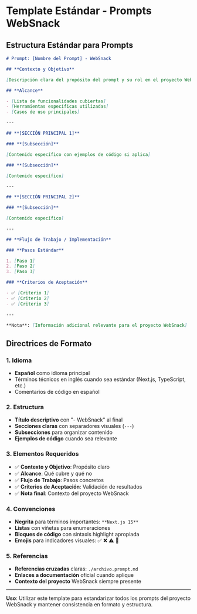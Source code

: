 # Template Estándar - Prompts WebSnack

## **Estructura Estándar para Prompts**

```markdown
# Prompt: [Nombre del Prompt] - WebSnack

## **Contexto y Objetivo**

[Descripción clara del propósito del prompt y su rol en el proyecto WebSnack]

## **Alcance**

- [Lista de funcionalidades cubiertas]
- [Herramientas específicas utilizadas]
- [Casos de uso principales]

---

## **[SECCIÓN PRINCIPAL 1]**

### **[Subsección]**

[Contenido específico con ejemplos de código si aplica]

### **[Subsección]**

[Contenido específico]

---

## **[SECCIÓN PRINCIPAL 2]**

### **[Subsección]**

[Contenido específico]

---

## **Flujo de Trabajo / Implementación**

### **Pasos Estándar**

1. [Paso 1]
2. [Paso 2]
3. [Paso 3]

### **Criterios de Aceptación**

- ✅ [Criterio 1]
- ✅ [Criterio 2]
- ✅ [Criterio 3]

---

**Nota**: [Información adicional relevante para el proyecto WebSnack]
```

## **Directrices de Formato**

### **1. Idioma**

- **Español** como idioma principal
- Términos técnicos en inglés cuando sea estándar (Next.js, TypeScript, etc.)
- Comentarios de código en español

### **2. Estructura**

- **Título descriptivo** con "- WebSnack" al final
- **Secciones claras** con separadores visuales (`---`)
- **Subsecciones** para organizar contenido
- **Ejemplos de código** cuando sea relevante

### **3. Elementos Requeridos**

- ✅ **Contexto y Objetivo**: Propósito claro
- ✅ **Alcance**: Qué cubre y qué no
- ✅ **Flujo de Trabajo**: Pasos concretos
- ✅ **Criterios de Aceptación**: Validación de resultados
- ✅ **Nota final**: Contexto del proyecto WebSnack

### **4. Convenciones**

- **Negrita** para términos importantes: `**Next.js 15**`
- **Listas** con viñetas para enumeraciones
- **Bloques de código** con sintaxis highlight apropiada
- **Emojis** para indicadores visuales: ✅ ❌ ⚠️ 🎯

### **5. Referencias**

- **Referencias cruzadas** claras: `./archivo.prompt.md`
- **Enlaces a documentación** oficial cuando aplique
- **Contexto del proyecto** WebSnack siempre presente

---

**Uso**: Utilizar este template para estandarizar todos los prompts del proyecto WebSnack y mantener consistencia en formato y estructura.
